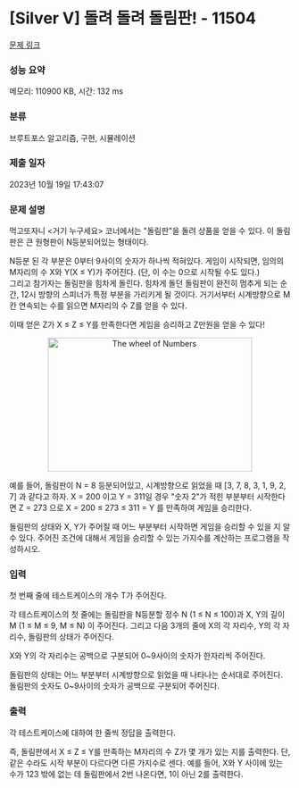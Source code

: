 # [Silver V] 돌려 돌려 돌림판! - 11504 

[문제 링크](https://www.acmicpc.net/problem/11504) 

### 성능 요약

메모리: 110900 KB, 시간: 132 ms

### 분류

브루트포스 알고리즘, 구현, 시뮬레이션

### 제출 일자

2023년 10월 19일 17:43:07

### 문제 설명

<p>먹고또자니 <거기 누구세요> 코너에서는 "돌림판"을 돌려 상품을 얻을 수 있다. 이 돌림판은 큰 원형판이 N등분되어있는 형태이다.</p>

<p>N등분 된 각 부분은 0부터 9사이의 숫자가 하나씩 적혀있다. 게임이 시작되면, 임의의 M자리의 수 X와 Y(X ≤ Y)가 주어진다. (단, 이 수는 0으로 시작될 수도 있다.)<br>
그리고 참가자는 돌림판을 힘차게 돌린다. 힘차게 돌던 돌림판이 완전히 멈추게 되는 순간, 12시 방향의 스피너가 특정 부분을 가리키게 될 것이다. 거기서부터 시계방향으로 M칸 연속되는 수를 읽으면 M자리의 수 Z를 얻을 수 있다.</p>

<p>이때 얻은 Z가 X ≤ Z ≤ Y를 만족한다면 게임을 승리하고 Z만원을 얻을 수 있다!</p>

<p style="text-align:center"><img alt="The wheel of Numbers" src="" style="height:240px; width:366px" title="The wheel of Numbers"></p>

<p>예를 들어, 돌림판이 N = 8 등분되어있고, 시계방향으로 읽었을 때 [3, 7, 8, 3, 1, 9, 2, 7] 과 같다고 하자. X = 200 이고 Y = 311일 경우 "숫자 2"가 적힌 부분부터 시작한다면 Z = 273 으로 X = 200 ≤ 273 ≤ 311 = Y 를 만족하여 게임을 승리한다.</p>

<p>돌림판의 상태와 X, Y가 주어질 때 어느 부분부터 시작하면 게임을 승리할 수 있을 지 알 수 있다. 주어진 조건에 대해서 게임을 승리할 수 있는 가지수를 계산하는 프로그램을 작성하시오.</p>

### 입력 

 <p>첫 번째 줄에 테스트케이스의 개수 T가 주어진다.</p>

<p>각 테스트케이스의 첫 줄에는 돌림판을 N등분할 정수 N (1 ≤ N ≤ 100)과 X, Y의 길이 M (1 ≤ M ≤ 9, M ≤ N) 이 주어진다. 그리고 다음 3개의 줄에 X의 각 자리수, Y의 각 자리수, 돌림판의 상태가 주어진다.</p>

<p>X와 Y의 각 자리수는 공백으로 구분되어 0~9사이의 숫자가 한자리씩 주어진다.</p>

<p>돌림판의 상태는 어느 부분부터 시계방향으로 읽었을 때 나타나는 순서대로 주어진다. 돌림판의 숫자도 0~9사이의 숫자가 공백으로 구분되어 주어진다.</p>

### 출력 

 <p>각 테스트케이스에 대하여 한 줄씩 정답을 출력한다.</p>

<p>즉, 돌림판에서 X ≤ Z ≤ Y를 만족하는 M자리의 수 Z가 몇 개가 있는 지를 출력한다. 단, 같은 수라도 시작 부분이 다르다면 다른 가지수로 센다. 예를 들어, X와 Y 사이에 있는 수가 123 밖에 없는 데 돌림판에서 2번 나온다면, 1이 아닌 2를 출력한다.</p>


